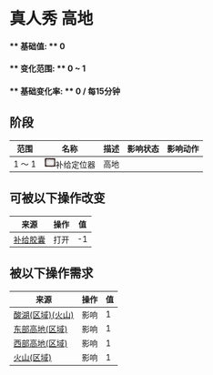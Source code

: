 # 真人秀 高地  
#### ** 基础值: ** 0   
#### ** 变化范围: ** 0 ~ 1  
#### ** 基础变化率: ** 0 / 每15分钟  
## 阶段  
范围  |  名称  |  描述  |  影响状态  |  影响动作  
----  |  ----  |  ----  |  ----  |  ----  
1 ～ 1  |  <img decoding="async" src="Sprite/Perk_TV.png" href="a.md" style="max-width:20px;max-height:20px;">补给定位器  |  高地  |    |    
## 可被以下操作改变  
来源  |  操作  |  值  
----  |  ----  |  ----  
[补给胶囊](TV_SupplyCapsule.md)  |  打开  |  -1  
## 被以下操作需求  
来源  |  操作  |  值  
----  |  ----  |  ----  
[酸湖(区域)(火山)](AcidLake.md)  |  影响  |  1  
[东部高地(区域)](HighlandsEastern.md)  |  影响  |  1  
[西部高地(区域)](HighlandsWestern.md)  |  影响  |  1  
[火山(区域)](Volcano.md)  |  影响  |  1  


<script>document.title="真人秀 高地 - 卡牌生存百科 Card Survival Wiki";</script>
